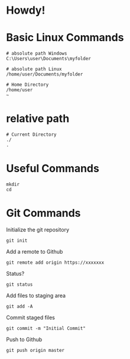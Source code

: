 # Howdy!

# Basic Linux Commands

```
# absolute path Windows
C:\Users\user\Documents\myfolder

# absolute path Linux
/home/user/Documents/myfolder

# Home Directory
/home/user
~
```


# relative path
```
# Current Directory
./
.
```

# Useful Commands
```
mkdir
cd
```

# Git Commands

Initialize the git repository
```
git init
```

Add a remote to Github
```
git remote add origin https://xxxxxxx
```

Status?
```
git status
``` 

Add files to staging area
```
git add -A
```

Commit staged files
```
git commit -m "Initial Commit"
```

Push to Github

```
git push origin master
```